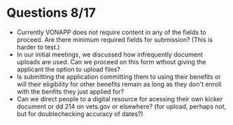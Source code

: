 # Questions 8/17
- Currently VONAPP does not require content in any of the fields to proceed. Are there minimum required fields for submission? (This is harder to test.)
- In our initial meetings, we discussed how infrequently document uploads are used. Can we proceed on this form wthout giving the applicant the option to upload files?
- Is submitting the application committing them to using their benefits or will their eligibility for other benefits remain as long as they don't enroll with the benfits they just applied for?
- Can we direct people to a digital resource for acessing their own kicker document or dd 214 on vets.gov or elsewhere? (for upload, perhaps not, but for doublechecking accuracy of dates?)
